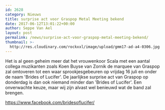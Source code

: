 ```yaml
---
id: 2628
category: Nieuws
title: surprise act voor Graspop Metal Meeting bekend
date: 2017-06-12T13:01:22+00:00
author: Seppe Van Ael
layout: post
permalink: /news/surprise-act-voor-graspop-metal-meeting-bekend/
thumbnail: >-
  http://res.cloudinary.com/rockxxl/image/upload/gmm17-ad-a4-0306.jpg
---
```

Het is al geen geheim meer dat het vrouwenkoor Scala met een aantal collega muzikanten zoals Koen Buyse van Zornik de marquee van Graspop zal omtoveren tot een waar sprookjesgebeuren op vrijdag 16 juli en onder de naam 'Brides of Lucifer'. De jaarlijkse surprise act van Graspop op donderdag is dan ook niemand minder dan 'Brides of Lucifer'. Een onverwachte keuze, maar wij zijn alvast wel benieuwd wat de band zal brengen.

https://www.facebook.com/bridesoflucifer/